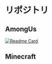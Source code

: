 # リポジトリ

## AmongUs

[![Readme Card](https://github-readme-stats.vercel.app/api/pin/?username=ykundesu&repo=SuperNewRoles&show_owner=true)](https://github.com/ykundesu/SuperNewRoles)

## Minecraft
